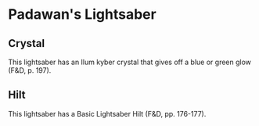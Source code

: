 # Padawan's Lightsaber
## Crystal
This lightsaber has an Ilum kyber crystal that gives off a blue or green glow (F&D, p. 197).

## Hilt
This lightsaber has a Basic Lightsaber Hilt (F&D, pp. 176-177).